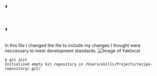 # '<H1>' 
In this file I changed the file to include my changes I thought were neccessary to meet development standards. 
![Image of Yaktocat](https://octodex.github.com/images/yaktocat.png)
```
$ git init
Initialized empty Git repository in /Users/skills/Projects/recipe-repository/.git/
```
